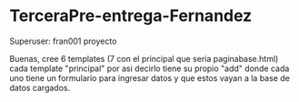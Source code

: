 # TerceraPre-entrega-Fernandez

Superuser:
fran001
proyecto

Buenas, cree 6 templates (7 con el principal que seria paginabase.html)
cada template "principal" por asi decirlo tiene su propio "add" donde cada uno tiene un formulario para ingresar datos y que estos vayan a la base de datos cargados.